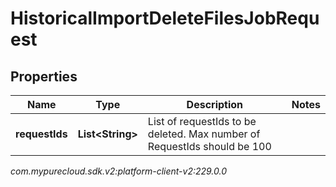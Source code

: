 # HistoricalImportDeleteFilesJobRequest


## Properties

| Name | Type | Description | Notes |
| ------------ | ------------- | ------------- | ------------- |
| **requestIds** | **List&lt;String&gt;** | List of requestIds to be deleted. Max number of RequestIds should be 100 |  |




_com.mypurecloud.sdk.v2:platform-client-v2:229.0.0_

